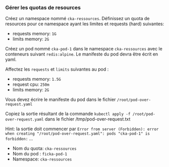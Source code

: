 
### Gérer les quotas de resources

Créez un namespace nommé `cka-ressources`. Définissez un quota de resources pour ce namespace ayant les limites et requests (hard) suivantes:

- requests memory: `1G`
- limits memory: `2G`

Créez un pod nommé `cka-pod-1` dans le namespace `cka-ressources` avec le conteneurs suivant `redis:alpine`.
Le manifeste du pod devra être écrit en yaml.

Affectez les `requests` et `limits` suivantes au pod :

- requests memory: `1.5G`
- request cpu: `250m`
- limits memory: `2G`

Vous devez écrire le manifeste du pod dans le fichier `/root/pod-over-request.yaml`


Copiez la sortie résultant de la commande `kubectl apply -f /root/pod-over-request.yaml` dans le fichier /tmp/pod-over-request.txt

Hint: la sortie doit commencer par `Error from server (Forbidden): error when creating "/root/pod-over-request.yaml": pods "cka-pod-1" is forbidden:` ...


- Nom du quota: `cka-ressources`
- Nom du pod : `ficka-pod-1`     
- Namespace: `cka-ressources`   


   
